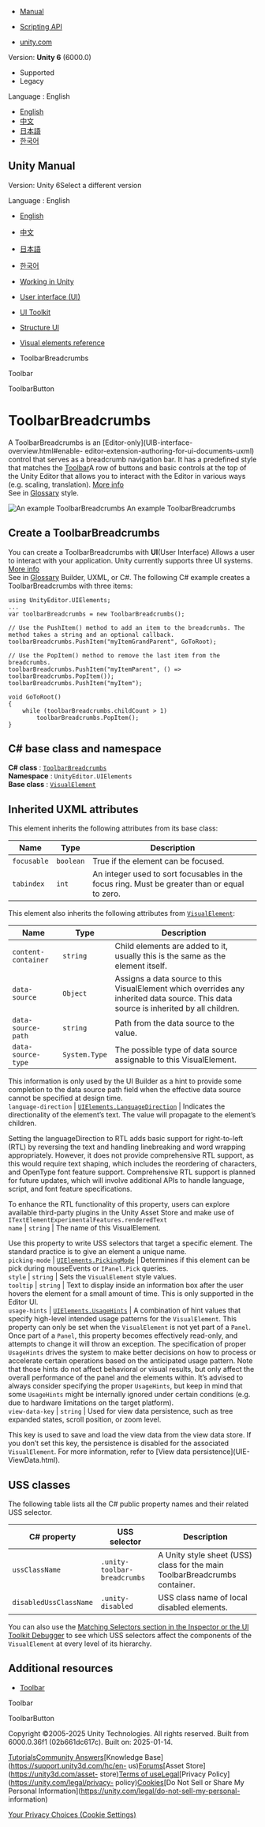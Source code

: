 [](https://docs.unity3d.com)

  * [Manual](../Manual/index.html)
  * [Scripting API](../ScriptReference/index.html)

  * [unity.com](https://unity.com/)

Version: **Unity 6** (6000.0)

  * Supported
  * Legacy

Language : English

  * [English](/Manual/UIE-uxml-element-ToolbarBreadcrumbs.html)
  * [中文](/cn/current/Manual/UIE-uxml-element-ToolbarBreadcrumbs.html)
  * [日本語](/ja/current/Manual/UIE-uxml-element-ToolbarBreadcrumbs.html)
  * [한국어](/kr/current/Manual/UIE-uxml-element-ToolbarBreadcrumbs.html)

[](https://docs.unity3d.com)

## Unity Manual

Version: Unity 6Select a different version

Language : English

  * [English](/Manual/UIE-uxml-element-ToolbarBreadcrumbs.html)
  * [中文](/cn/current/Manual/UIE-uxml-element-ToolbarBreadcrumbs.html)
  * [日本語](/ja/current/Manual/UIE-uxml-element-ToolbarBreadcrumbs.html)
  * [한국어](/kr/current/Manual/UIE-uxml-element-ToolbarBreadcrumbs.html)

  * [Working in Unity](working-in-unity.html)
  * [User interface (UI)](UIToolkits.html)
  * [UI Toolkit](UIElements.html)
  * [Structure UI](UIE-structure-ui.html)
  * [Visual elements reference](UIE-ElementRef.html)
  * ToolbarBreadcrumbs

[](UIE-uxml-element-Toolbar.html)

Toolbar

[](UIE-uxml-element-ToolbarButton.html)

ToolbarButton

# ToolbarBreadcrumbs

A ToolbarBreadcrumbs is an [Editor-only](UIB-interface-overview.html#enable-
editor-extension-authoring-for-ui-documents-uxml) control that serves as a
breadcrumb navigation bar. It has a predefined style that matches the
[Toolbar](UIE-uxml-element-Toolbar.html)A row of buttons and basic controls at
the top of the Unity Editor that allows you to interact with the Editor in
various ways (e.g. scaling, translation). [More info](Toolbar.html)  
See in [Glossary](Glossary.html#Toolbar) style.

![An example ToolbarBreadcrumbs](../uploads/Main/uxml/toolbar-breadcrumbs.png)
An example ToolbarBreadcrumbs

## Create a ToolbarBreadcrumbs

You can create a ToolbarBreadcrumbs with **UI**(User Interface) Allows a user
to interact with your application. Unity currently supports three UI systems.
[More info](UI-system-compare.html)  
See in [Glossary](Glossary.html#UI) Builder, UXML, or C#. The following C#
example creates a ToolbarBreadcrumbs with three items:

    
    
    using UnityEditor.UIElements;
    ...
    var toolbarBreadcrumbs = new ToolbarBreadcrumbs();
    
    // Use the PushItem() method to add an item to the breadcrumbs. The method takes a string and an optional callback.
    toolbarBreadcrumbs.PushItem("myItemGrandParent", GoToRoot);
    
    // Use the PopItem() method to remove the last item from the breadcrumbs.
    toolbarBreadcrumbs.PushItem("myItemParent", () => toolbarBreadcrumbs.PopItem());
    toolbarBreadcrumbs.PushItem("myItem");
    
    void GoToRoot()
    {
        while (toolbarBreadcrumbs.childCount > 1)
            toolbarBreadcrumbs.PopItem();
    }
    

## C# base class and namespace

**C# class** :
[`ToolbarBreadcrumbs`](../ScriptReference/UIElements.ToolbarBreadcrumbs.html)  
**Namespace** : `UnityEditor.UIElements`  
**Base class** :
[`VisualElement`](../ScriptReference/UIElements.VisualElement.html)

## Inherited UXML attributes

This element inherits the following attributes from its base class:

**Name** | **Type** | **Description**  
---|---|---  
`focusable` | `boolean` | True if the element can be focused.  
`tabindex` | `int` | An integer used to sort focusables in the focus ring. Must be greater than or equal to zero.  
  
This element also inherits the following attributes from
[`VisualElement`](UIE-uxml-element-VisualElement.html):

**Name** | **Type** | **Description**  
---|---|---  
`content-container` | `string` | Child elements are added to it, usually this is the same as the element itself.  
`data-source` | `Object` | Assigns a data source to this VisualElement which overrides any inherited data source. This data source is inherited by all children.  
`data-source-path` | `string` | Path from the data source to the value.  
`data-source-type` | `System.Type` | The possible type of data source assignable to this VisualElement.  
  
This information is only used by the UI Builder as a hint to provide some
completion to the data source path field when the effective data source cannot
be specified at design time.  
`language-direction` | [`UIElements.LanguageDirection`](../ScriptReference/UIElements.LanguageDirection.html) | Indicates the directionality of the element’s text. The value will propagate to the element’s children.  
  
Setting the languageDirection to RTL adds basic support for right-to-left
(RTL) by reversing the text and handling linebreaking and word wrapping
appropriately. However, it does not provide comprehensive RTL support, as this
would require text shaping, which includes the reordering of characters, and
OpenType font feature support. Comprehensive RTL support is planned for future
updates, which will involve additional APIs to handle language, script, and
font feature specifications.  
  
To enhance the RTL functionality of this property, users can explore available
third-party plugins in the Unity Asset Store and make use of
`ITextElementExperimentalFeatures.renderedText`  
`name` | `string` | The name of this VisualElement.  
  
Use this property to write USS selectors that target a specific element. The
standard practice is to give an element a unique name.  
`picking-mode` | [`UIElements.PickingMode`](../ScriptReference/UIElements.PickingMode.html) | Determines if this element can be pick during mouseEvents or `IPanel.Pick` queries.  
`style` | `string` | Sets the `VisualElement` style values.  
`tooltip` | `string` | Text to display inside an information box after the user hovers the element for a small amount of time. This is only supported in the Editor UI.  
`usage-hints` | [`UIElements.UsageHints`](../ScriptReference/UIElements.UsageHints.html) | A combination of hint values that specify high-level intended usage patterns for the `VisualElement`. This property can only be set when the `VisualElement` is not yet part of a `Panel`. Once part of a `Panel`, this property becomes effectively read-only, and attempts to change it will throw an exception. The specification of proper `UsageHints` drives the system to make better decisions on how to process or accelerate certain operations based on the anticipated usage pattern. Note that those hints do not affect behavioral or visual results, but only affect the overall performance of the panel and the elements within. It’s advised to always consider specifying the proper `UsageHints`, but keep in mind that some `UsageHints` might be internally ignored under certain conditions (e.g. due to hardware limitations on the target platform).  
`view-data-key` | `string` | Used for view data persistence, such as tree expanded states, scroll position, or zoom level.  
  
This key is used to save and load the view data from the view data store. If
you don’t set this key, the persistence is disabled for the associated
`VisualElement`. For more information, refer to [View data persistence](UIE-
ViewData.html).  
  
## USS classes

The following table lists all the C# public property names and their related
USS selector.

**C# property** | **USS selector** | **Description**  
---|---|---  
`ussClassName` | `.unity-toolbar-breadcrumbs` | A Unity style sheet (USS) class for the main ToolbarBreadcrumbs container.  
`disabledUssClassName` | `.unity-disabled` | USS class name of local disabled elements.  
  
You can also use the [Matching Selectors section in the Inspector or the UI
Toolkit Debugger](UIB-testing-ui.html#matching-selectors) to see which USS
selectors affect the components of the `VisualElement` at every level of its
hierarchy.

## Additional resources

  * [Toolbar](UIE-uxml-element-Toolbar.html)

[](UIE-uxml-element-Toolbar.html)

Toolbar

[](UIE-uxml-element-ToolbarButton.html)

ToolbarButton

Copyright ©2005-2025 Unity Technologies. All rights reserved. Built from
6000.0.36f1 (02b661dc617c). Built on: 2025-01-14.

[Tutorials](https://learn.unity.com/)[Community
Answers](https://answers.unity3d.com)[Knowledge
Base](https://support.unity3d.com/hc/en-
us)[Forums](https://forum.unity3d.com)[Asset Store](https://unity3d.com/asset-
store)[Terms of
use](https://docs.unity3d.com/Manual/TermsOfUse.html)[Legal](https://unity.com/legal)[Privacy
Policy](https://unity.com/legal/privacy-
policy)[Cookies](https://unity.com/legal/cookie-policy)[Do Not Sell or Share
My Personal Information](https://unity.com/legal/do-not-sell-my-personal-
information)

[Your Privacy Choices (Cookie Settings)](javascript:void\(0\);)

